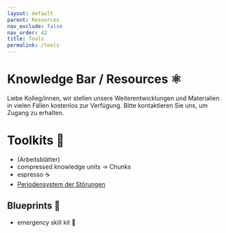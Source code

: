 ```yaml
---
layout: default
parent: Resources
nav_exclude: false
nav_order: 42
title: Tools
permalink: /tools
---
```


# Knowledge Bar / Resources ⚛️

Liebe Kolleg/innen,
wir stellen unsere Weiterentwicklungen und Materialien in vielen Fällen kostenlos zur Verfügung.
Bitte kontaktieren Sie uns, um Zugang zu erhalten.


# Toolkits 🔖 

- (Arbeitsblätter)
- compressed knowledge units → Chunks
- espresso ☕️
- [Periodensystem der Störungen](/res/tools/pds)

## Blueprints 📑
- emergency skill kit 🧯